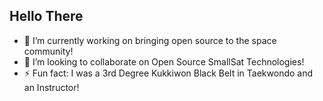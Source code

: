 ## Hello There
- 🔭 I’m currently working on bringing open source to the space community!
- 👯 I’m looking to collaborate on Open Source SmallSat Technologies!
- ⚡ Fun fact: I was a 3rd Degree Kukkiwon Black Belt in Taekwondo and an Instructor!
<!--
**Mikefly123/Mikefly123** is a ✨ _special_ ✨ repository because its `README.md` (this file) appears on your GitHub profile.

Here are some ideas to get you started:


- 🌱 I’m currently learning ...
- 👯 I’m looking to collaborate on ...
- 🤔 I’m looking for help with ...
- 💬 Ask me about ...
- 📫 How to reach me: ...
- 😄 Pronouns: ...

-->
